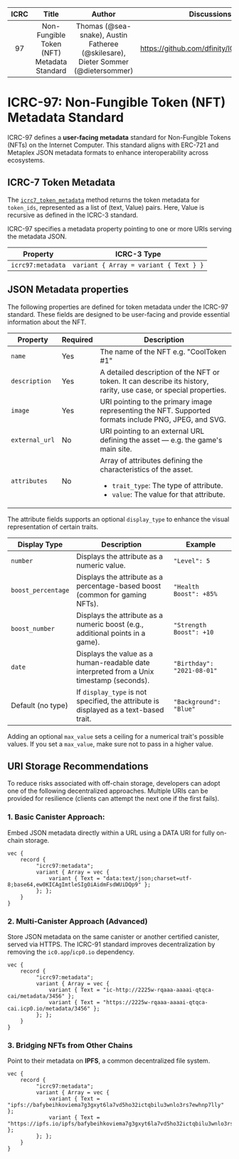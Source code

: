 | ICRC |                   Title                    |                                      Author                                      |                Discussions                | Status |      Type       | Category |  Created   |
|:----:|:------------------------------------------:|:--------------------------------------------------------------------------------:|:-----------------------------------------:|:------:|:---------------:|:--------:|:----------:|
|  97  | Non-Fungible Token (NFT) Metadata Standard | Thomas (@sea-snake), Austin Fatheree (@skilesare), Dieter Sommer (@dietersommer) | https://github.com/dfinity/ICRC/issues/97 | Draft  | Standards Track |  Tokens  | 2024-08-13 |

# ICRC-97: Non-Fungible Token (NFT) Metadata Standard

ICRC-97 defines a **user-facing metadata** standard for Non-Fungible Tokens (NFTs) on the Internet Computer. This standard aligns with ERC-721 and Metaplex JSON metadata formats to enhance interoperability across ecosystems.

## ICRC-7 Token Metadata

The [`icrc7_token_metadata`](https://github.com/dfinity/ICRC/blob/main/ICRCs/ICRC-7/ICRC-7.md#icrc7_token_metadata)
method returns the token metadata for `token_ids`, represented as a list of (text, Value) pairs. Here, Value is recursive as defined in the ICRC-3 standard.

ICRC-97 specifies a metadata property pointing to one or more URIs serving the metadata JSON.

| Property          | ICRC-3 Type                            |
|-------------------|----------------------------------------|
| `icrc97:metadata` | `variant { Array = variant { Text } }` |

## JSON Metadata properties

The following properties are defined for token metadata under the ICRC-97 standard. These fields are designed to be user-facing and provide essential information about the NFT.

| Property       | Required | Description                                                                                                                                                         |
|----------------|----------|---------------------------------------------------------------------------------------------------------------------------------------------------------------------|
| `name`         | Yes      | The name of the NFT e.g. "CoolToken #1"                                                                                                                             |
| `description`  | Yes      | A detailed description of the NFT or token. It can describe its history, rarity, use case, or special properties.                                                   |
| `image`        | Yes      | URI pointing to the primary image representing the NFT. Supported formats include PNG, JPEG, and SVG.                                                               |
| `external_url` | No       | URI pointing to an external URL defining the asset — e.g. the game's main site.                                                                                     |
| `attributes`   | No       | Array of attributes defining the characteristics of the asset.<ul><li>`trait_type`: The type of attribute.</li><li>`value`: The value for that attribute.</li></ul> |

The attribute fields supports an optional `display_type` to enhance the visual representation of certain traits.

| Display Type       | Description                                                                              | Example                    |
|--------------------|------------------------------------------------------------------------------------------|----------------------------|
| `number`           | Displays the attribute as a numeric value.                                               | `"Level": 5`               |
| `boost_percentage` | Displays the attribute as a percentage-based boost (common for gaming NFTs).             | `"Health Boost": +85%`     |
| `boost_number`     | Displays the attribute as a numeric boost (e.g., additional points in a game).           | `"Strength Boost": +10`    |
| `date`             | Displays the value as a human-readable date interpreted from a Unix timestamp (seconds). | `"Birthday": "2021-08-01"` |
| Default (no type)  | If `display_type` is not specified, the attribute is displayed as a text-based trait.    | `"Background": "Blue"`     |

Adding an optional `max_value` sets a ceiling for a numerical trait's possible values. If you set a `max_value`, make sure not to pass in a higher value.

## URI Storage Recommendations

To reduce risks associated with off-chain storage, developers can adopt one of the following decentralized approaches. Multiple URIs can be provided for resilience (clients can attempt the next one if the first fails).

### 1. Basic Canister Approach:

Embed JSON metadata directly within a URL using a DATA URI for fully on-chain storage.

```candid
vec {
    record {
         "icrc97:metadata"; 
         variant { Array = vec {
             variant { Text = "data:text/json;charset=utf-8;base64,ew0KICAgImtleSIgOiAidmFsdWUiDQp9" };
         }; };
    }
}
```

### 2. Multi-Canister Approach (Advanced)

Store JSON metadata on the same canister or another certified canister, served via HTTPS. The ICRC-91 standard improves decentralization by removing the `ic0.app`/`icp0.io` dependency.

```candid
vec {
    record {
         "icrc97:metadata"; 
         variant { Array = vec {
             variant { Text = "ic-http://2225w-rqaaa-aaaai-qtqca-cai/metadata/3456" };
             variant { Text = "https://2225w-rqaaa-aaaai-qtqca-cai.icp0.io/metadata/3456" };
         }; };
    }
}
```

### 3. Bridging NFTs from Other Chains

Point to their metadata on **IPFS**, a common decentralized file system.

```candid
vec {
    record {
         "icrc97:metadata"; 
         variant { Array = vec {
             variant { Text = "ipfs://bafybeihkoviema7g3gxyt6la7vd5ho32ictqbilu3wnlo3rs7ewhnp7lly" };
             variant { Text = "https://ipfs.io/ipfs/bafybeihkoviema7g3gxyt6la7vd5ho32ictqbilu3wnlo3rs7ewhnp7lly" };
         }; };
    }
}
```